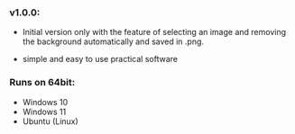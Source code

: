 ### v1.0.0:

 - Initial version only with the feature of selecting an image and removing the background automatically and saved in .png.
        
 - simple and easy to use practical software

### Runs on 64bit:

- Windows 10
- Windows 11
- Ubuntu (Linux)


